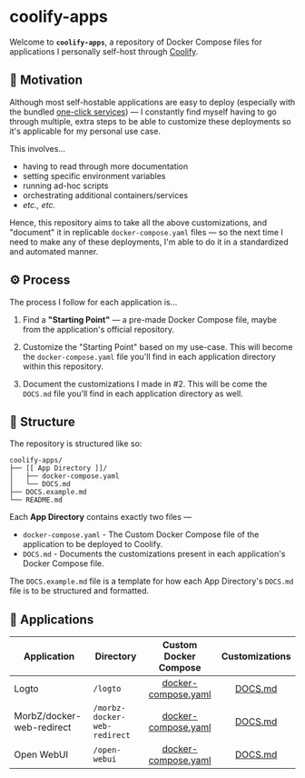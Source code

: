 # coolify-apps

Welcome to **`coolify-apps`**, a repository of Docker Compose files for applications I personally self-host through [Coolify](https://coolify.io).

## 🤔 Motivation

Although most self-hostable applications are easy to deploy (especially with the bundled [one-click services](https://coolify.io/docs/services/overview)) — I constantly find myself having to go through multiple, extra steps to be able to customize these deployments so it's applicable for my personal use case.

This involves...

- having to read through more documentation
- setting specific environment variables
- running ad-hoc scripts
- orchestrating additional containers/services
- _etc., etc._

Hence, this repository aims to take all the above customizations, and "document" it in replicable `docker-compose.yaml` files — so the next time I need to make any of these deployments, I'm able to do it in a standardized and automated manner.

## ⚙️ Process

The process I follow for each application is...

1. Find a **"Starting Point"** — a pre-made Docker Compose file, maybe from the application's official repository.

2. Customize the "Starting Point" based on my use-case. This will become the `docker-compose.yaml` file you'll find in each application directory within this repository.

3. Document the customizations I made in #2. This will be come the `DOCS.md` file you'll find in each application directory as well.

## 📂 Structure

The repository is structured like so:

```
coolify-apps/
├── [[ App Directory ]]/
│   ├── docker-compose.yaml
│   └── DOCS.md
├── DOCS.example.md
└── README.md
```

Each **App Directory** contains exactly two files —

- `docker-compose.yaml` - The Custom Docker Compose file of the application to be deployed to Coolify.
- `DOCS.md` - Documents the customizations present in each application's Docker Compose file.

The `DOCS.example.md` file is a template for how each App Directory's `DOCS.md` file is to be structured and formatted.

## 🚀 Applications

| Application               | Directory                    |                      Custom Docker Compose                       |              Customizations              |
| ------------------------- | ---------------------------- | :--------------------------------------------------------------: | :--------------------------------------: |
| Logto                     | `/logto`                     |        [docker-compose.yaml](./logto/docker-compose.yaml)        |        [DOCS.md](./logto/DOCS.md)        |
| MorbZ/docker-web-redirect | `/morbz-docker-web-redirect` | [docker-compose.yaml](./docker-web-redirect/docker-compose.yaml) | [DOCS.md](./docker-web-redirect/DOCS.md) |
| Open WebUI                | `/open-webui`                |     [docker-compose.yaml](./open-webui/docker-compose.yaml)      |     [DOCS.md](./open-webui/DOCS.md)      |
